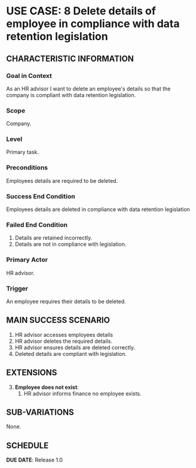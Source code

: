 # USE CASE: 8 Delete details of employee in compliance with data retention legislation

## CHARACTERISTIC INFORMATION

### Goal in Context

As an HR advisor I want to delete an employee's details so that the company is compliant with data retention legislation.

### Scope

Company.

### Level

Primary task.

### Preconditions

Employees details are required to be deleted.

### Success End Condition

Employees details are deleted in compliance with data retention legislation

### Failed End Condition

1. Details are retained incorrectly.
2. Details are not in compliance with legislation.

### Primary Actor

HR advisor.

### Trigger

An employee requires their details to be deleted.

## MAIN SUCCESS SCENARIO

1. HR advisor accesses employees details
2. HR advisor deletes the required details.
3. HR advisor ensures details are deleted correctly.
4. Deleted details are compliant with legislation.

## EXTENSIONS

3. **Employee does not exist**:
    1. HR advisor informs finance no employee exists.

## SUB-VARIATIONS

None.

## SCHEDULE

**DUE DATE**: Release 1.0
